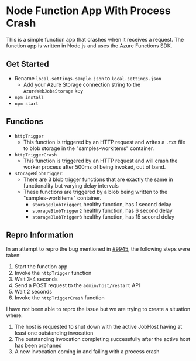 # Node Function App With Process Crash

This is a simple function app that crashes when it receives a request. The function app is written in Node.js and uses the Azure Functions SDK.

## Get Started

- Rename `local.settings.sample.json` to `local.settings.json`
  - Add your Azure Storage connection string to the `AzureWebJobsStorage` key
- `npm install`
- `npm start`

## Functions

- `httpTrigger`
  - This function is triggered by an HTTP request and writes a `.txt` file to blob storage in the "samples-workitems" container.
- `httpTriggerCrash`
  - This function is triggered by an HTTP request and will crash the worker process after 500ms of being invoked, out of band.
- `storageBlobTrigger`:
  - There are 3 blob trigger functions that are exactly the same in functionality but varying delay intervals
  - These functions are triggered by a blob being written to the "samples-workitems" container.
    - `storageBlobTrigger1` healthy function, has 1 second delay
    - `storageBlobTrigger2` healthy function, has 6 second delay
    - `storageBlobTrigger3` healthy function, has 15 second delay

## Repro Information

In an attempt to repro the bug mentioned in [#9945](https://github.com/Azure/azure-functions-host/issues/9945),
the following steps were taken:

1. Start the function app
1. Invoke the `httpTrigger` function
1. Wait 3-4 seconds
1. Send a POST request to the `admin/host/restart` API
1. Wait 2 seconds 
1. Invoke the `httpTriggerCrash` function

I have not been able to repro the issue but we are trying to create a situation where:

1. The host is requested to shut down with the active JobHost having at least one outstanding invocation
1. The outstanding invocation completing successfully after the active host has been orphaned
1. A new invocation coming in and failing with a process crash
